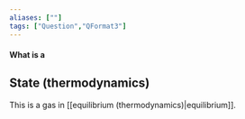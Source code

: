 ```yaml
---
aliases: [""]
tags: ["Question","QFormat3"]
---
```


#### What is a
## State (thermodynamics)
This is a gas in [[equilibrium (thermodynamics)|equilibrium]].